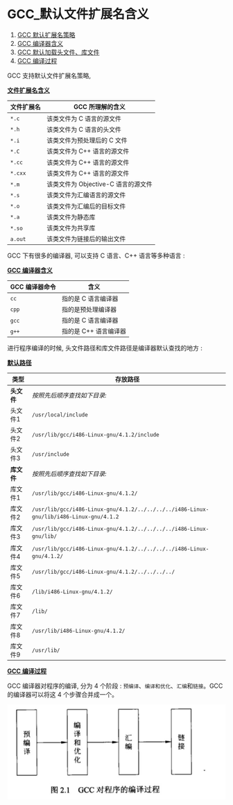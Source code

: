 # GCC_默认文件扩展名含义

<!-- create time: 2016-06-03 16:28:15  -->

<!-- This file is created from $MARBOO_HOME/.media/starts/default.md
本文件由 $MARBOO_HOME/.media/starts/default.md 复制而来 -->

1. [GCC 默认扩展名策略](#name)
2. [GCC 编译器含义](#compile)
3. [GCC 默认加载头文件、库文件](#header)
4. [GCC 编译过程](#progress)


GCC 支持默认文件扩展名策略, 

**[文件扩展名含义](id:name)**  

文件扩展名 | GCC 所理解的含义
----|----
`*.c` | 该类文件为 C 语言的源文件
`*.h` | 该类文件为 C 语言的头文件
`*.i` | 该类文件为预处理后的 C 文件
`*.C` | 该类文件为 C++ 语言的源文件
`*.cc` | 该类文件为 C++ 语言的源文件
`*.cxx` | 该类文件为 C++ 语言的源文件
`*.m` | 该类文件为 Objective-C 语言的源文件
`*.s` | 该类文件为汇编语言的源文件
`*.o` | 该类文件为汇编后的目标文件
`*.a` | 该类文件为静态库
`*.so` | 该类文件为共享库
`a.out` | 该类文件为链接后的输出文件


GCC 下有很多的编译器, 可以支持 C 语言、C++ 语言等多种语言 : 

**[GCC 编译器含义](id:compile)**

GCC 编译器命令 | 含义
----|----
`cc` | 指的是 C 语言编译器
`cpp` | 指的是预处理编译器
`gcc` | 指的是 C 语言编译器
`g++` | 指的是 C++ 语言编译器

进行程序编译的时候, 头文件路径和库文件路径是编译器默认查找的地方 : 

**[默认路径](id:header)**

类型 | 存放路径
----|----
**头文件** | *按照先后顺序查找如下目录:* 
头文件1 | `/usr/local/include`  
头文件2 | `/usr/lib/gcc/i486-Linux-gnu/4.1.2/include`  
头文件3 | `/usr/include`
**库文件** | *按照先后顺序查找如下目录:* 
库文件1 | `/usr/lib/gcc/i486-Linux-gnu/4.1.2/`
库文件2 | `/usr/lib/gcc/i486-Linux-gnu/4.1.2/../../../../i486-Linux-gnu/lib/i486-Linux-gnu/4.1.2`
库文件3 | `/usr/lib/gcc/i486-Linux-gnu/4.1.2/../../../../i486-Linux-gnu/lib/`
库文件4 | `/usr/lib/gcc/i486-Linux-gnu/4.1.2/../../../../i486-Linux-gnu/4.1.2/`
库文件5 | `/usr/lib/gcc/i486-Linux-gnu/4.1.2/../../../../`
库文件6 | `/lib/i486-Linux-gnu/4.1.2/`
库文件7 | `/lib/`
库文件8 | `/usr/lib/i486-Linux-gnu/4.1.2/`
库文件9 | `/usr/lib/`

[**GCC 编译过程**](id:progress)

GCC 编译器对程序的编译, 分为 4 个阶段 : `预编译`、`编译和优化`、`汇编`和`链接`。GCC 的编译器可以将这 4 个步骤合并成一个。

![image](./images/gcc_compile.png)


